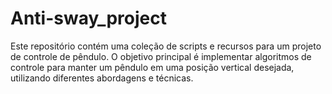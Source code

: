 ﻿# Anti-sway_project

Este repositório contém uma coleção de scripts e recursos para um projeto de controle de pêndulo. O objetivo principal é implementar algoritmos de controle para manter um pêndulo em uma posição vertical desejada, utilizando diferentes abordagens e técnicas.
